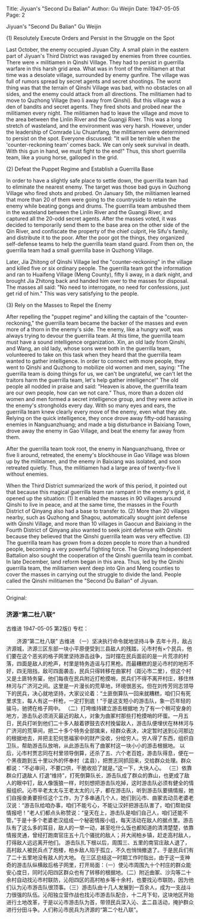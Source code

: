 Title: Jiyuan's "Second Du Balian"
Author: Gu Weijin
Date: 1947-05-05
Page: 2

Jiyuan's "Second Du Balian"
Gu Weijin

(1) Resolutely Execute Orders and Persist in the Struggle on the Spot

Last October, the enemy occupied Jiyuan City. A small plain in the eastern part of Jiyuan's Third District was ravaged by enemies from three counties. There were × militiamen in Qinshi Village. They had to persist in guerrilla warfare in this harsh grid area. What was in front of the militiamen at that time was a desolate village, surrounded by enemy gunfire. The village was full of rumors spread by secret agents and secret shootings. The worst thing was that the terrain of Qinshi Village was bad, with no obstacles on all sides, and the enemy could attack from all directions. The militiamen had to move to Quzhong Village (two li away from Qinshi). But this village was a den of bandits and secret agents. They fired shots and probed near the militiamen every night. The militiamen had to leave the village and move to the area between the Linlin River and the Guangji River. This was a long stretch of wasteland, and the environment was very harsh. However, under the leadership of Comrade Liu Chuanfang, the militiamen were determined to persist on the spot. Everyone discussed: "It will be terrible when the 'counter-reckoning team' comes back. We can only seek survival in death. With this gun in hand, we must fight to the end!" Thus, this short guerrilla team, like a young horse, galloped in the grid.

(2) Defeat the Puppet Regime and Establish a Guerrilla Base

In order to have a slightly safe place to settle down, the guerrilla team had to eliminate the nearest enemy. The target was those bad guys in Quzhong Village who fired shots and probed. On January 5th, the militiamen learned that more than 20 of them were going to the countryside to retain the enemy while beating gongs and drums. The guerrilla team ambushed them in the wasteland between the Linlin River and the Guangji River, and captured all the 20-odd secret agents. After the masses voted, it was decided to temporarily send them to the base area on the other side of the Qin River, and confiscate the property of the chief culprit, He Sifu's family, and distribute it to the poor. After the poor got the things, they organized self-defense teams to help the guerrilla team stand guard. From then on, the guerrilla team had a small guerrilla base in Quzhong Village.

Later, Jia Zhitong of Qinshi Village led the "counter-reckoning" in the village and killed five or six ordinary people. The guerrilla team got the information and ran to Huaifeng Village (Meng County), fifty li away, in a dark night, and brought Jia Zhitong back and handed him over to the masses for disposal. The masses all said: "No need to interrogate, no need for confessions, just get rid of him." This was very satisfying to the people.

(3) Rely on the Masses to Repel the Enemy

After repelling the "puppet regime" and killing the captain of the "counter-reckoning," the guerrilla team became the backer of the masses and even more of a thorn in the enemy's side. The enemy, like a hungry wolf, was always trying to devour the guerrilla team. At this time, the guerrilla team must have a sound intelligence organization. Xin, an old lady from Qinshi, and Wang, an old lady, whose sons were both in the guerrilla team, volunteered to take on this task when they heard that the guerrilla team wanted to gather intelligence. In order to connect with more people, they went to Qinshi and Quzhong to mobilize old women and men, saying: "The guerrilla team is doing things for us, we can't be ungrateful, we can't let the traitors harm the guerrilla team, let's help gather intelligence!" The old people all nodded in praise and said: "Heaven is above, the guerrilla team are our own people, how can we not care." Thus, more than a dozen old women and men formed a secret intelligence group, and they were active in the enemy's strongholds every day. With so many eyes and ears, the guerrilla team knew clearly every move of the enemy, even what they ate. Relying on the quick intelligence, they once drove away fifty-odd harassing enemies in Nanguanzhuang; and made a big disturbance in Baixiang Town, drove away the enemy in Gao Village, and beat the enemy far away from them.

After the guerrilla team took root, the enemy in Nanguanzhuang, three or five li around, retreated, the enemy's blockhouse in Gao Village was blown up by the militiamen, and the enemy in Baixiang was isolated, and soon retreated quietly. Thus, the militiamen had a large area of twenty-five li without enemies.

When the Third District summarized the work of this period, it pointed out that because this magical guerrilla team ran rampant in the enemy's grid, it opened up the situation: (1) It enabled the masses in 90 villages around Qinshi to live in peace, and at the same time, the masses in the Fourth District of Qinyang also had a base to transfer to. (2) More than 20 villages nearby, such as Quzhong and Shagou, automatically sought joint defense with Qinshi Village, and more than 10 villages in Gaocun and Baixiang in the Fourth District of Qinyang also wanted to seek joint defense with Qinshi because they believed that the Qinshi guerrilla team was very effective. (3) The guerrilla team has grown from a dozen people to more than a hundred people, becoming a very powerful fighting force. The Qinyang Independent Battalion also sought the cooperation of the Qinshi guerrilla team in combat. In late December, land reform began in this area. Thus, led by the Qinshi guerrilla team, the militiamen went deep into Qin and Meng counties to cover the masses in carrying out the struggle to divide the land. People called the Qinshi militiamen the "Second Du Balian" of Jiyuan.



<hr /> 

Original: 


### 济源“第二杜八联”
古维进
1947-05-05
第2版()
专栏：

　　济源“第二杜八联”
    古维进
    （一）坚决执行命令就地坚持斗争
    去年十月，敌占济源城，济源三区东部一块小平原便受到三县敌人的残踏，沁市村有×个民兵，他们要在这个恶劣的格子网里坚持游击战争，当时摆在民兵面前的是一片荒凉的村落，四面是敌人的枪声，村里是特务造谣与打黑枪。而最糟糕的是沁市村的地形不好，四无阻挡，敌可四面袭击，民兵只得转移在曲冢村（距沁市二里），但这个村又是土匪特务窠，他们每夜在民兵附近打枪摸哨，民兵们不得不离开村庄，移住林林河与广济河之间。这里是一片漫长的荒草地，环境很恶劣。但在刘传芳同志领导下的民兵，决心就地坚持，大家议论着：“土匪倒算队一回来就糟糕，咱们只有死里求生，每人有这一杆枪，一定打到底！”于是这支短小的游击队，象一匹年轻的骏马，驰骋在格子网中。
    （二）打垮维持建立游击根据地
    为了有一个稍可安身的地方，游击队必须消灭最近的敌人，对象为曲冢村那些打枪摸哨的坏蛋。一月五日，民兵打听到他们二十多人敲着锣鼓去农村挽留敌人，游击队便埋伏在林林河与广济河的荒草间，把二十多个特务全部擒来，经群众表决，决定暂时送到沁河那边的根据地去，并把主犯何思福家中的财产没收，分给穷人。穷人得了东西，组织自卫队，帮助游击队放哨，从此游击队有了曲冢村这一块小小的游击根据地。
    以后，沁市村贾志同在村里领导倒算，还杀了五、六个老百姓，游击队得息，便在一个黑夜跑到五十里以外的怀奉村（孟县），把贾志同抓回来，交给群众处理。群众都说：“不必审问，不要口供，干脆收拾了就是。”这一下，大快人心。
    （三）依靠群众打退敌人
    打退“维持”，打死倒算队长，游击队成了群众的靠山，也更成了敌人的眼中钉，敌人像饿狼一样，时刻想把游击队吃掉，这时游击队必须有健全的情报组织。沁市辛老太太与王老太太的儿子，都在游击队，听到游击队要搞情报，她们自报奋勇要担任这个工作，为了多串通几个人，她们到沁市、曲冢去动员老婆老汉说：“游击队给咱办事，咱们不能亏心，不能让汉奸把游击队害了，咱们帮助探情报吧！”老人们都点头称赞说：“皇天在上，游击队是咱们自己人，咱们还能不管。”于是十多个老婆老汉组成一个秘密情报小组，每天活动在敌人的据点里。游击队有了这么多的耳目，敌人的一举一动，甚至吃什么饭也都知道的清清楚楚，依靠情报灵通，曾经打跑南官庄五十几个骚扰的敌人；并大闹柏乡镇，赶走高村敌人，打得敌人远远离开他们。
    游击队扎下根以后，周围三、五里的南官庄敌人退了，高村敌人被民兵点了炮楼，柏乡敌人陷于孤立，不久也悄悄撤退了。于是民兵们有了二十五里地没有敌人的大地。
    在三区总结这一时期工作时指出，由于这一支神奇的游击队纵横敌后格子网里，打开局面：（一）使沁市周围九十个村庄的群众能安心度日，同时沁阳四区群众也有了转移的根据地。（二）附近曲冢、沙沟等二十余村自动找沁市村联防，沁阳四区的高村柏乡等十余村，也要找沁市联防，因为他们认为沁市游击队很顶事。（三）游击队由十几人发展到一百余人，成为一支战斗力很强的队伍。沁阳独立营作战也找沁市游击队配合，十二月下旬，这块地区开始进行土地改革，于是以沁市游击队为首，带领民兵深入沁、孟二县活动，掩护群众进行分田斗争。人们称沁市民兵为济源的“第二个杜八联”。
